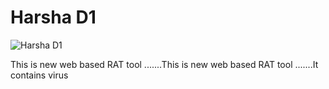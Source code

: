 # Harsha D1




![Harsha D1](https://github.com/Harshavardhanraju99/harshaD1/assets/160013343/b8c44595-f7c8-42db-a0f0-e0eac961234f)


This is new web based RAT tool .......This is new web based RAT tool .......It contains virus
